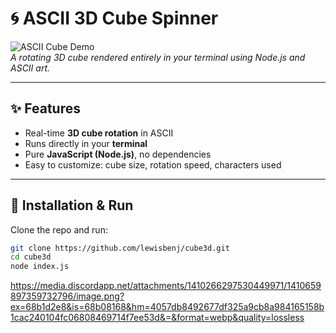 # 🌀 ASCII 3D Cube Spinner

![ASCII Cube Demo](demo.gif)  
*A rotating 3D cube rendered entirely in your terminal using Node.js and ASCII art.*

---

## ✨ Features
- Real-time **3D cube rotation** in ASCII
- Runs directly in your **terminal**
- Pure **JavaScript (Node.js)**, no dependencies
- Easy to customize: cube size, rotation speed, characters used

---

## 🚀 Installation & Run
Clone the repo and run:

```bash
git clone https://github.com/lewisbenj/cube3d.git
cd cube3d
node index.js
```
https://media.discordapp.net/attachments/1410266297530449971/1410659897359732796/image.png?ex=68b1d2e8&is=68b08168&hm=4057db8492677df325a9cb8a984165158b1cac240104fc06808469714f7ee53d&=&format=webp&quality=lossless
